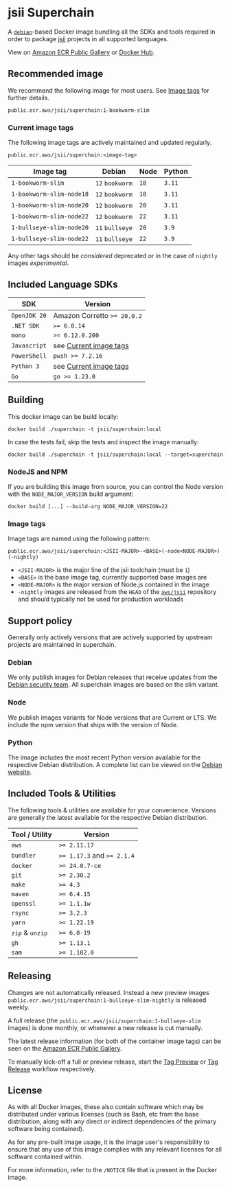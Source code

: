 # jsii Superchain

A [`debian`][debian]-based Docker image bundling all the SDKs and tools
required in order to package [jsii] projects in all supported languages.

View on [Amazon ECR Public Gallery](https://gallery.ecr.aws/jsii/superchain) or [Docker Hub](https://hub.docker.com/r/jsii/superchain/tags).

[debian]: https://gallery.ecr.aws/debian/debian
[jsii]: https://github.com/aws/jsii

## Recommended image

We recommend the following image for most users.
See [Image tags](#current-image-tags) for further details.

```text
public.ecr.aws/jsii/superchain:1-bookworm-slim
```

### Current image tags

The following image tags are actively maintained and updated regularly.

```text
public.ecr.aws/jsii/superchain:<image-tag>
```

| Image tag                | Debian          | Node | Python |
| ------------------------ | --------------- | ---- | ------ |
| `1-bookworm-slim`        | `12` `bookworm` | `18` | `3.11` |
| `1-bookworm-slim-node18` | `12` `bookworm` | `18` | `3.11` |
| `1-bookworm-slim-node20` | `12` `bookworm` | `20` | `3.11` |
| `1-bookworm-slim-node22` | `12` `bookworm` | `22` | `3.11` |
| `1-bullseye-slim-node20` | `11` `bullseye` | `20` | `3.9`  |
| `1-bullseye-slim-node22` | `11` `bullseye` | `22` | `3.9`  |

Any other tags should be *considered* deprecated or in the case of `nightly` images *experimental*.

## Included Language SDKs

| SDK          | Version                                       |
| ------------ | --------------------------------------------- |
| `OpenJDK 20` | Amazon Corretto `>= 20.0.2`                   |
| `.NET SDK`   | `>= 6.0.14`                                   |
| `mono`       | `>= 6.12.0.200`                               |
| `Javascript` | see [Current image tags](#current-image-tags) |
| `PowerShell` | `pwsh >= 7.2.16`                              |
| `Python 3`   | see [Current image tags](#current-image-tags) |
| `Go`         | `go >= 1.23.0`                                |

## Building

This docker image can be build locally:

```console
docker build ./superchain -t jsii/superchain:local
```

In case the tests fail, skip the tests and inspect the image manually:

```console
docker build ./superchain -t jsii/superchain:local --target=superchain
```

### NodeJS and NPM

If you are building this image from source, you can control the Node version with the
`NODE_MAJOR_VERSION` build argument:

```console
docker build [...] --build-arg NODE_MAJOR_VERSION=22
```

### Image tags

Image tags are named using the following pattern:

```text
public.ecr.aws/jsii/superchain:<JSII-MAJOR>-<BASE>(-node<NODE-MAJOR>)(-nightly)
```

- `<JSII-MAJOR>` is the major line of the jsii toolchain (must be `1`)
- `<BASE>` is the base image tag, currently supported base images are
- `<NODE-MAJOR>` is the major version of Node.js contained in the image
- `-nightly` images are released from the `HEAD` of the [`aws/jsii`][jsii]
  repository and should typically not be used for production workloads

## Support policy

Generally only actively versions that are actively supported by upstream projects are maintained in superchain.

### Debian

We only publish images for Debian releases that receive updates from the [Debian security team]([debian-releases](https://wiki.debian.org/DebianReleases#Production_Releases)).
All superchain images are based on the slim variant.

### Node

We publish images variants for Node versions that are Current or LTS.
We include the npm version that ships with the version of Node.

### Python

The image includes the most recent Python version available for the respective Debian distribution.
A complete list can be viewed on the [Debian website](https://wiki.debian.org/Python#Supported_Python_Versions).

## Included Tools & Utilities

The following tools & utilities are available for your convenience.
Versions are generally the latest available for the respective Debian distribution.

| Tool / Utility  | Version                    |
| --------------- | -------------------------- |
| `aws`           | `>= 2.11.17`               |
| `bundler`       | `>= 1.17.3` and `>= 2.1.4` |
| `docker`        | `>= 24.0.7-ce`             |
| `git`           | `>= 2.30.2`                |
| `make`          | `>= 4.3`                   |
| `maven`         | `>= 6.4.15`                |
| `openssl`       | `>= 1.1.1w`                |
| `rsync`         | `>= 3.2.3`                 |
| `yarn`          | `>= 1.22.19`               |
| `zip` & `unzip` | `>= 6.0-19`                |
| `gh`            | `>= 1.13.1`                |
| `sam`           | `>= 1.102.0`               |

## Releasing

Changes are not automatically released.
Instead a new preview images `public.ecr.aws/jsii/superchain:1-bullseye-slim-nightly` is released weekly.

A full release (the `public.ecr.aws/jsii/superchain:1-bullseye-slim` images) is done monthly, or whenever a new release is cut manually.

The latest release information (for both of the container image tags) can be seen on the [Amazon ECR Public Gallery](https://gallery.ecr.aws/jsii/superchain).

To manually kick-off a full or preview release, start the [Tag Preview](https://github.com/aws/jsii-superchain/actions/workflows/tag-preview.yml) or [Tag Release](https://github.com/aws/jsii-superchain/actions/workflows/tag-release.yml) workflow respectively.

## License

As with all Docker images, these also contain software which may be distributed
under various licenses (such as Bash, etc from the base distribution, along with
any direct or indirect dependencies of the primary software being contained).

As for any pre-built image usage, it is the image user's responsibility to
ensure that any use of this image complies with any relevant licenses for all
software contained within.

For more information, refer to the `/NOTICE` file that is present in the Docker
image.
